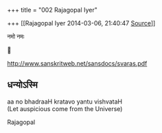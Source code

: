 +++
title = "002 Rajagopal Iyer"

+++
[[Rajagopal Iyer	2014-03-06, 21:40:47 [Source](https://groups.google.com/g/samskrita/c/x55ZbioZsk4)]]



नमो नमः  



<http://www.sanskritweb.net/sansdocs/svaras.pdf>  
  
धन्योऽस्मि  
--  
aa no bhadraaH kratavo yantu vishvataH  
(Let auspicious come from the Universe)  
  
Rajagopal  

